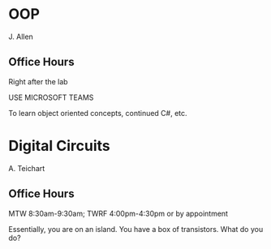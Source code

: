 # OOP
J. Allen

## Office Hours
Right after the lab

USE MICROSOFT TEAMS

To learn object oriented concepts, continued C#, etc.

# Digital Circuits
A. Teichart

## Office Hours
MTW 8:30am-9:30am; TWRF 4:00pm-4:30pm or by appointment

Essentially, you are on an island. You have a box of transistors. What do you do?
